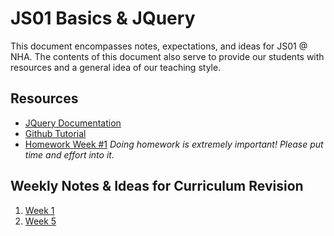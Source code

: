 # JS01 Basics & JQuery

This document encompasses notes, expectations, and ideas for JS01 @ NHA.
The contents of this document also serve to provide our students with resources and a general idea of our teaching style.

## Resources
- [JQuery Documentation](https://api.jquery.com/)
- [Github Tutorial](https://guides.github.com/activities/hello-world/)
- [Homework Week #1](https://nanohackeracademy.slack.com/files/U93QDE74H/FGNKPG32B/exploring_variables_hw__1.pdf)
*Doing homework is extremely important! Please put time and effort into it.*

## Weekly Notes & Ideas for Curriculum Revision
1. [Week 1](week1.md)
5. [Week 5](week5.md) 

